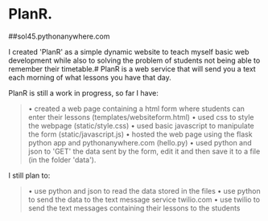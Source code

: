# PlanR.

##sol45.pythonanywhere.com

I created 'PlanR' as a simple dynamic website to teach myself basic web development
while also to solving the problem of students not being able to remember their timetable.#
PlanR is a web service that will send you a text each morning of what lessons you have 
that day. 

PlanR is still a work in progress, so far I have:

>• created a web page containing a html form where students can enter their lessons (templates/websiteform.html)
>• used css to style the webpage (static/style.css)
>• used basic javascript to manipulate the form (static/javascript.js)
>• hosted the web page using the flask python app and pythonanywhere.com (hello.py)
>• used python and json to 'GET' the data sent by the form, edit it and then save it to
a file (in the folder 'data').

I still plan to:
>• use python and json to read the data stored in the files
>• use python to send the data to the text message service twilio.com 
>• use twilio to send the text messages containing their lessons to the students


